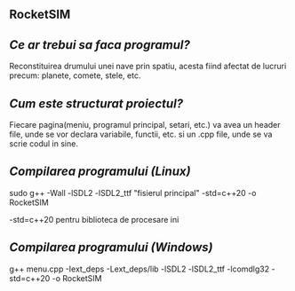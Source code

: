 ## RocketSIM

## *Ce ar trebui sa faca programul?*

Reconstituirea drumului unei nave prin spatiu, acesta fiind afectat de lucruri precum: planete, comete, stele, etc.

## *Cum este structurat proiectul?*

Fiecare pagina(meniu, programul principal, setari, etc.) va avea un header file, unde se vor declara variabile, functii, etc. si un .cpp file, unde se va scrie codul in sine.

## *Compilarea programului (Linux)*

sudo g++ -Wall -lSDL2 -lSDL2_ttf "fisierul principal" -std=c++20 -o RocketSIM

-std=c++20 pentru biblioteca de procesare ini

## *Compilarea programului (Windows)*

g++ menu.cpp -Iext_deps -Lext_deps/lib -lSDL2 -lSDL2_ttf -lcomdlg32 -std=c++20 -o RocketSIM
